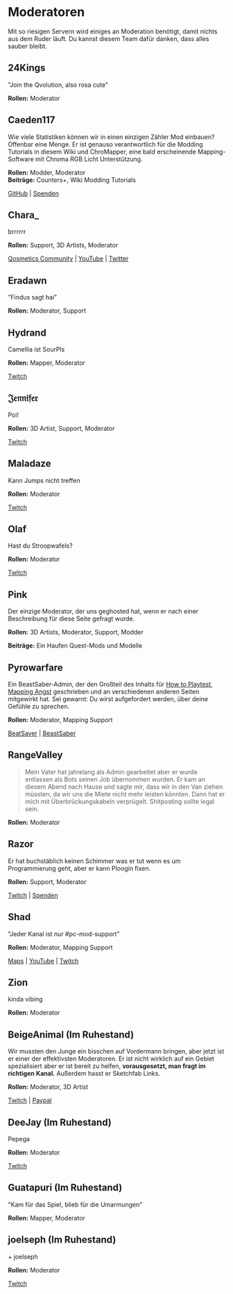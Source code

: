 # Moderatoren

Mit so riesigen Servern wird einiges an Moderation benötigt, damit nichts aus dem Ruder läuft. Du kannst diesem Team dafür danken, dass alles sauber bleibt.

## 24Kings

"Join the Qvolution, also rosa cute"

**Rollen:** Moderator

## Caeden117

Wie viele Statistiken können wir in einen einzigen Zähler Mod einbauen? Offenbar eine Menge. Er ist genauso verantwortlich für die Modding Tutorials in diesem Wiki und ChroMapper, eine bald erscheinende Mapping-Software mit Chroma RGB Licht Unterstützung.

**Rollen:** Modder, Moderator  
**Beiträge:** Counters+, Wiki Modding Tutorials

[GitHub](https://github.com/caeden117) | [Spenden](https://ko-fi.com/Caeden117)

## Chara\_

brrrrrr

**Rollen:** Support, 3D Artists, Moderator

[Qosmetics Community](https://discord.gg/qosmetics) | [YouTube](https://www.youtube.com/c/CharaHere) | [Twitter](https://twitter.com/ItsCharaHere)

## Eradawn

"Findus sagt hai"

**Rollen:** Moderator, Support

## Hydrand

Camellia ist SourPls

**Rollen:** Mapper, Moderator

[Twitch](https://www.twitch.tv/hydrandvr)

## 𝔍𝔢𝔫𝔫𝔦𝔣𝔢𝔯

Poi!

**Rollen:** 3D Artist, Support, Moderator

[Twitch](https://www.twitch.tv/br3uker)

## Maladaze

Kann Jumps nicht treffen

**Rollen:** Moderator

[Twitch](https://www.twitch.tv/infjager)

## Olaf

Hast du Stroopwafels?

**Rollen:** Moderator

[Twitch](https://twitch.tv/olafstad)

## Pink

Der einzige Moderator, der uns geghosted hat, wenn er nach einer Beschreibung für diese Seite gefragt wurde.

**Rollen:** 3D Artists, Moderator, Support, Modder

**Beiträge:** Ein Haufen Quest-Mods und Modelle

## Pyrowarfare

Ein BeastSaber-Admin, der den Großteil des Inhalts für [How to Playtest](../mapping/how-to-testplay.md), [Mapping Angst](../mapping/mapping-anxiety.md) geschrieben und an verschiedenen anderen Seiten mitgewirkt hat. Sei gewarnt: Du wirst aufgefordert werden, über deine Gefühle zu sprechen.

**Rollen:** Moderator, Mapping Support

[BeatSaver](https://beatsaver.com/uploader/5e99c7df3f476a0006596cdf) | [BeastSaber](https://bsaber.com/members/pyrowarfare/)

## RangeValley

> Mein Vater hat jahrelang als Admin gearbeitet aber er wurde entlassen als Bots seinen Job übernommen wurden. Er kam an diesem Abend nach Hause und sagte mir, dass wir in den Van ziehen müssten, da wir uns die Miete nicht mehr leisten könnten. Dann hat er mich mit Überbrückungskabeln verprügelt. Shitposting sollte legal sein.

**Rollen:** Moderator

## Razor

Er hat buchstäblich keinen Schimmer was er tut wenn es um Programmierung geht, aber er kann Ploogin fixen.

**Rollen:** Support, Moderator

[Twitch](https://www.twitch.tv/sarpest_razor) | [Spenden](https://streamelements.com/sarpest_razor/tip)

## Shad

"Jeder Kanal ist nur #pc-mod-support"

**Rollen:** Moderator, Mapping Support

[Maps](https://beatsaver.com/uploader/5cff0b7498cc5a672c850a45) | [YouTube](https://www.youtube.com/channel/UCLiwd2iGUDl2kvw8FM2qwFQ) | [Twitch](https://www.twitch.tv/shadlive)

## Zion

kinda vibing

**Rollen:** Moderator

## BeigeAnimal (Im Ruhestand)

Wir mussten den Junge ein bisschen auf Vordermann bringen, aber jetzt ist er einer der effektivsten Moderatoren. Er ist nicht wirklich auf ein Gebiet spezialisiert aber er ist bereit zu helfen, **vorausgesetzt, man fragt im richtigen Kanal.** Außerdem hasst er Sketchfab Links.

**Rollen:** Moderator, 3D Artist

[Twitch](https://www.twitch.tv/beigeanimaltv) | [Paypal](https://paypal.me/beigeanimal)

## DeeJay (Im Ruhestand)

Pepega

**Rollen:** Moderator

[Twitch](https://www.twitch.tv/deejayvr)

## Guatapuri (Im Ruhestand)

"Kam für das Spiel, blieb für die Umarmungen"

**Rollen:** Mapper, Moderator

## joelseph (Im Ruhestand)

\+ joelseph

**Rollen:** Moderator

[Twitch](https://www.twitch.tv/tehjoelseph)

